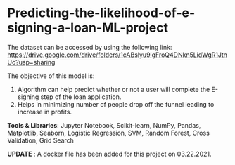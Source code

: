 # Predicting-the-likelihood-of-e-signing-a-loan-ML-project

The dataset can be accessed by using the following link:
https://drive.google.com/drive/folders/1cABslyu9igFroQ4DNkn5LidWgR1JtnUo?usp=sharing

The objective of this model is:
1. Algorithm can help predict whether or not a user will complete the E-signing step of the loan application.
2. Helps in minimizing number of people drop off the funnel leading to increase in profits.

**Tools & Libraries**: Jupyter Notebook, Scikit-learn, NumPy, Pandas, Matplotlib, Seaborn, Logistic Regression,
SVM, Random Forest, Cross Validation, Grid Search


********UPDATE******** :
A docker file has been added for this project on 03.22.2021.
